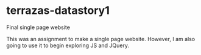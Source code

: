 # terrazas-datastory1
Final single page website

This was an assignment to make a single page website. However, I am also going to use it to begin exploring JS and JQuery.
